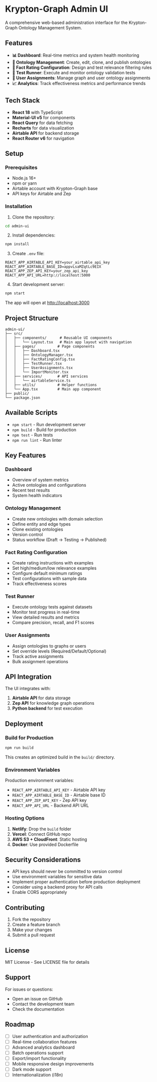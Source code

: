 # Krypton-Graph Admin UI

A comprehensive web-based administration interface for the Krypton-Graph Ontology Management System.

## Features

- **📊 Dashboard**: Real-time metrics and system health monitoring
- **🔧 Ontology Management**: Create, edit, clone, and publish ontologies
- **🎯 Fact Rating Configuration**: Design and test relevance filtering rules
- **🧪 Test Runner**: Execute and monitor ontology validation tests
- **👥 User Assignments**: Manage graph and user ontology assignments
- **📈 Analytics**: Track effectiveness metrics and performance trends

## Tech Stack

- **React 18** with TypeScript
- **Material-UI v5** for components
- **React Query** for data fetching
- **Recharts** for data visualization
- **Airtable API** for backend storage
- **React Router v6** for navigation

## Setup

### Prerequisites

- Node.js 16+ 
- npm or yarn
- Airtable account with Krypton-Graph base
- API keys for Airtable and Zep

### Installation

1. Clone the repository:
```bash
cd admin-ui
```

2. Install dependencies:
```bash
npm install
```

3. Create `.env` file:
```env
REACT_APP_AIRTABLE_API_KEY=your_airtable_api_key
REACT_APP_AIRTABLE_BASE_ID=appvLsaMZqtLc9EIX
REACT_APP_ZEP_API_KEY=your_zep_api_key
REACT_APP_API_URL=http://localhost:5000
```

4. Start development server:
```bash
npm start
```

The app will open at [http://localhost:3000](http://localhost:3000)

## Project Structure

```
admin-ui/
├── src/
│   ├── components/      # Reusable UI components
│   │   └── Layout.tsx   # Main app layout with navigation
│   ├── pages/          # Page components
│   │   ├── Dashboard.tsx
│   │   ├── OntologyManager.tsx
│   │   ├── FactRatingConfig.tsx
│   │   ├── TestRunner.tsx
│   │   ├── UserAssignments.tsx
│   │   └── ImportMonitor.tsx
│   ├── services/       # API services
│   │   └── airtableService.ts
│   ├── utils/          # Helper functions
│   └── App.tsx         # Main app component
├── public/
└── package.json
```

## Available Scripts

- `npm start` - Run development server
- `npm build` - Build for production
- `npm test` - Run tests
- `npm run lint` - Run linter

## Key Features

### Dashboard
- Overview of system metrics
- Active ontologies and configurations
- Recent test results
- System health indicators

### Ontology Management
- Create new ontologies with domain selection
- Define entity and edge types
- Clone existing ontologies
- Version control
- Status workflow (Draft → Testing → Published)

### Fact Rating Configuration
- Create rating instructions with examples
- Set high/medium/low relevance examples
- Configure default minimum ratings
- Test configurations with sample data
- Track effectiveness scores

### Test Runner
- Execute ontology tests against datasets
- Monitor test progress in real-time
- View detailed results and metrics
- Compare precision, recall, and F1 scores

### User Assignments
- Assign ontologies to graphs or users
- Set override levels (Required/Default/Optional)
- Track active assignments
- Bulk assignment operations

## API Integration

The UI integrates with:

1. **Airtable API** for data storage
2. **Zep API** for knowledge graph operations
3. **Python backend** for test execution

## Deployment

### Build for Production

```bash
npm run build
```

This creates an optimized build in the `build/` directory.

### Environment Variables

Production environment variables:
- `REACT_APP_AIRTABLE_API_KEY` - Airtable API key
- `REACT_APP_AIRTABLE_BASE_ID` - Airtable base ID
- `REACT_APP_ZEP_API_KEY` - Zep API key
- `REACT_APP_API_URL` - Backend API URL

### Hosting Options

1. **Netlify**: Drop the `build` folder
2. **Vercel**: Connect GitHub repo
3. **AWS S3 + CloudFront**: Static hosting
4. **Docker**: Use provided Dockerfile

## Security Considerations

- API keys should never be committed to version control
- Use environment variables for sensitive data
- Implement proper authentication before production deployment
- Consider using a backend proxy for API calls
- Enable CORS appropriately

## Contributing

1. Fork the repository
2. Create a feature branch
3. Make your changes
4. Submit a pull request

## License

MIT License - See LICENSE file for details

## Support

For issues or questions:
- Open an issue on GitHub
- Contact the development team
- Check the documentation

## Roadmap

- [ ] User authentication and authorization
- [ ] Real-time collaboration features
- [ ] Advanced analytics dashboard
- [ ] Batch operations support
- [ ] Export/import functionality
- [ ] Mobile responsive design improvements
- [ ] Dark mode support
- [ ] Internationalization (i18n)